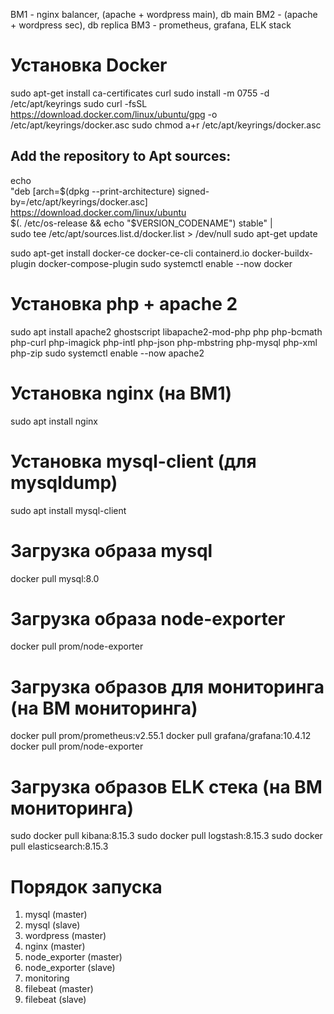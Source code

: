 ВМ1 - nginx balancer, (apache + wordpress main), db main
ВМ2 - (apache + wordpress sec), db replica
ВМ3 - prometheus, grafana, ELK stack

# Установка Docker
sudo apt-get install ca-certificates curl
sudo install -m 0755 -d /etc/apt/keyrings
sudo curl -fsSL https://download.docker.com/linux/ubuntu/gpg -o /etc/apt/keyrings/docker.asc
sudo chmod a+r /etc/apt/keyrings/docker.asc

## Add the repository to Apt sources:
echo \
  "deb [arch=$(dpkg --print-architecture) signed-by=/etc/apt/keyrings/docker.asc] https://download.docker.com/linux/ubuntu \
  $(. /etc/os-release && echo "$VERSION_CODENAME") stable" | \
  sudo tee /etc/apt/sources.list.d/docker.list > /dev/null
sudo apt-get update

sudo apt-get install docker-ce docker-ce-cli containerd.io docker-buildx-plugin docker-compose-plugin
sudo systemctl enable --now docker

# Установка php + apache 2
sudo apt install apache2 ghostscript libapache2-mod-php php php-bcmath php-curl php-imagick php-intl php-json php-mbstring php-mysql php-xml php-zip
sudo systemctl enable --now apache2

# Установка nginx (на ВМ1)
sudo apt install nginx

# Установка mysql-client (для mysqldump)
sudo apt install mysql-client

# Загрузка образа mysql
docker pull mysql:8.0

# Загрузка образа node-exporter
docker pull prom/node-exporter

# Загрузка образов для мониторинга (на ВМ мониторинга)
docker pull prom/prometheus:v2.55.1
docker pull grafana/grafana:10.4.12
docker pull prom/node-exporter

# Загрузка образов ELK стека (на ВМ мониторинга)
sudo docker pull kibana:8.15.3
sudo docker pull logstash:8.15.3
sudo docker pull elasticsearch:8.15.3

# Порядок запуска
1. mysql (master)
2. mysql (slave)
3. wordpress (master)
5. nginx (master)
6. node_exporter (master)
7. node_exporter (slave)
8. monitoring
9. filebeat (master)
10. filebeat (slave)
